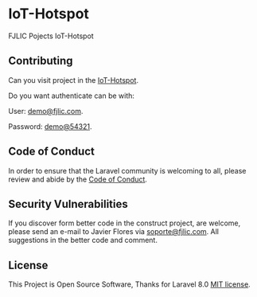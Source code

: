 # IoT-Hotspot
FJLIC Pojects IoT-Hotspot 

## Contributing

Can you visit project in the [IoT-Hotspot](https://hotspot.fjlic.com/).
 
Do you want authenticate can be with:

User: [demo@fjlic.com](https://hotspot.fjlic.com/).

Password: [demo@54321](https://hotspot.fjlic.com/).

## Code of Conduct

In order to ensure that the Laravel community is welcoming to all, please review and abide by the [Code of Conduct](https://hotspot.fjlic.com/docs/1.0/module-user).

## Security Vulnerabilities

If you discover form better code in the construct project, are welcome, please send an e-mail to Javier Flores via [soporte@fjlic.com](mailto:soporte@fjlic.com). All suggestions in the better code and comment.

## License

This Project is Open Source Software, Thanks for Laravel 8.0 [MIT license](https://opensource.org/licenses/MIT).
